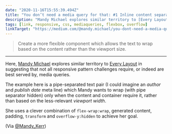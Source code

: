 ```yaml
---
date: "2020-11-16T15:55:39.494Z"
title: "You don’t need a media query for that: #1 Inline content separators"
description: "Mandy Michael explores similar territory to [Every Layout](https://every-layout.dev/) in suggesting that not all responsive pattern challenges are best served by media queries."
tags: [link, responsive, css, mediaqueries, flexbox, overflow]
linkTarget: "https://medium.com/@mandy.michael/you-dont-need-a-media-query-for-that-1-inline-content-separators-a9c562a597a6"
---
```

> Create a more flexible component which allows the text to wrap based on the content rather than the viewport size.
---

Here, [Mandy Michael](http://batmandy.com/) explores similar territory to [Every Layout](https://every-layout.dev/) in suggesting that not all responsive pattern challenges require, or indeed are best served by, media queries. 

The example here is a pipe-separated text pair (I could imagine an _author_ and _publish date_ meta line) which Mandy wants to wrap (with pipe separator hidden) only when the content and container require it, rather than based on the less-relevant _viewport width_.

She uses a clever combination of `flex-wrap:wrap`, generated content, padding, `transform` and `overflow-y:hidden` to achieve her goal. 

(Via [@Mandy_Kerr](https://twitter.com/Mandy_Kerr))
